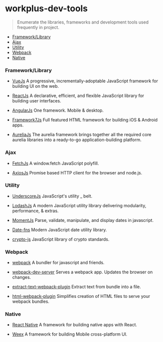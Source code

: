 # workplus-dev-tools

> Enumerate the libraries, frameworks and development tools used frequently in project.

* [Framework/Library](#frameworklibrary)
* [Ajax](#ajax)
* [Utility](#utility)
* [Webpack](#webpack)
* [Native](#native)

### Framework/Library

* [VueJs](https://github.com/vuejs/vue) A progressive, incrementally-adoptable JavaScript framework for building UI on the web.

* [ReactJs](https://github.com/facebook/react) A declarative, efficient, and flexible JavaScript library for building user interfaces.

* [AngularJs](https://github.com/angular/angular) One framework. Mobile & desktop.

* [Framework7Js](https://github.com/nolimits4web/Framework7) Full featured HTML framework for building iOS & Android apps.

* [AureliaJs](https://github.com/aurelia/framework) The aurelia framework brings together all the required core aurelia libraries into a ready-to-go application-building platform.

### Ajax

* [FetchJs](https://github.com/github/fetch) A window.fetch JavaScript polyfill.

* [AxiosJs](https://github.com/mzabriskie/axios) Promise based HTTP client for the browser and node.js.


### Utility

* [UnderscoreJs](https://github.com/jashkenas/underscore) JavaScript's utility _ belt.

* [LodashJs](https://github.com/lodash/lodash) A modern JavaScript utility library delivering modularity, performance, & extras. 

* [MomentJs](https://github.com/moment/moment) Parse, validate, manipulate, and display dates in javascript.

* [Date-fns](https://github.com/date-fns/date-fns) Modern JavaScript date utility library.

* [crypto-js](https://github.com/brix/crypto-js) JavaScript library of crypto standards.

### Webpack

* [webpack](https://github.com/webpack/webpack) A bundler for javascript and friends.

* [webpack-dev-server](https://github.com/webpack/webpack-dev-server) Serves a webpack app. Updates the browser on changes.

* [extract-text-webpack-plugin](https://github.com/webpack-contrib/extract-text-webpack-plugin) Extract text from bundle into a file. 

* [html-webpack-plugin](https://github.com/jantimon/html-webpack-plugin) Simplifies creation of HTML files to serve your webpack bundles.

### Native

* [React Native](https://github.com/facebook/react-native) A framework for building native apps with React. 

* [Weex](https://github.com/alibaba/weex) A framework for building Mobile cross-platform UI.


